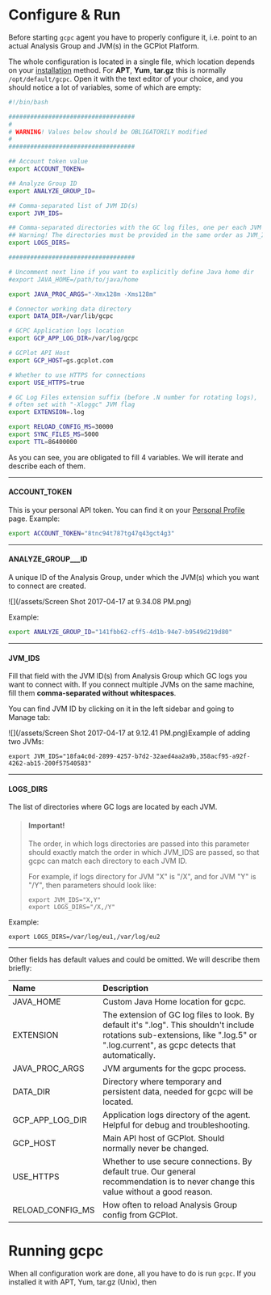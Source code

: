 # Configure & Run

Before starting `gcpc` agent you have to properly configure it, i.e. point to an actual Analysis Group and JVM\(s\) in the GCPlot Platform.

The whole configuration is located in a single file, which location depends on your [installation](/log-files-processing/connector-installation-and-configuration/installation.md) method. For **APT**, **Yum**, **tar.gz** this is normally `/opt/default/gcpc`. Open it with the text editor of your choice, and you should notice a lot of variables, some of which are empty:

```bash
#!/bin/bash

###################################
#
# WARNING! Values below should be OBLIGATORILY modified
#
###################################

## Account token value
export ACCOUNT_TOKEN=

## Analyze Group ID
export ANALYZE_GROUP_ID=

## Comma-separated list of JVM ID(s)
export JVM_IDS=

## Comma-separated directories with the GC log files, one per each JVM
## Warning! The directories must be provided in the same order as JVM_IDS
export LOGS_DIRS=

###################################

# Uncomment next line if you want to explicitly define Java home dir
#export JAVA_HOME=/path/to/java/home

export JAVA_PROC_ARGS="-Xmx128m -Xms128m"

# Connector working data directory
export DATA_DIR=/var/lib/gcpc

# GCPC Application logs location
export GCP_APP_LOG_DIR=/var/log/gcpc

# GCPlot API Host
export GCP_HOST=gs.gcplot.com

# Whether to use HTTPS for connections
export USE_HTTPS=true

# GC Log Files extension suffix (before .N number for rotating logs),
# often set with "-Xloggc" JVM flag
export EXTENSION=.log

export RELOAD_CONFIG_MS=30000
export SYNC_FILES_MS=5000
export TTL=86400000
```

As you can see, you are obligated to fill 4 variables. We will iterate and describe each of them.

---

#### ACCOUNT\_TOKEN

This is your personal API token. You can find it on your [Personal Profile](/gcplot-overview/you-profile.md) page. Example:

```bash
export ACCOUNT_TOKEN="8tnc94t787tg47q43gct4g3"
```

---

#### ANALYZE\_GROUP\_\_\_ID

A unique ID of the Analysis Group, under which the JVM\(s\) which you want to connect are created.

![](/assets/Screen Shot 2017-04-17 at 9.34.08 PM.png)

Example:

```bash
export ANALYZE_GROUP_ID="141fbb62-cff5-4d1b-94e7-b9549d219d80"
```

---

#### JVM\_IDS

Fill that field with the JVM ID\(s\) from Analysis Group which GC logs you want to connect with. If you connect multiple JVMs on the same machine, fill them **comma-separated without whitespaces**.

You can find JVM ID by clicking on it in the left sidebar and going to Manage tab:

![](/assets/Screen Shot 2017-04-17 at 9.12.41 PM.png)Example of adding two JVMs:

```
export JVM_IDS="18fa4c0d-2899-4257-b7d2-32aed4aa2a9b,358acf95-a92f-4262-ab15-200f57540583"
```

---

#### LOGS\_DIRS

The list of directories where GC logs are located by each JVM.

> #### Important!
>
> The order, in which logs directories are passed into this parameter should exactly match the order in which JVM\_IDS are passed, so that gcpc can match each directory to each JVM ID.
>
> For example, if logs directory for JVM "X" is "/X", and for JVM "Y" is "/Y", then parameters should look like:
>
> ```
> export JVM_IDS="X,Y"
> export LOGS_DIRS="/X,/Y"
> ```

Example:

```
export LOGS_DIRS=/var/log/eu1,/var/log/eu2
```

---

Other fields has default values and could be omitted. We will describe them briefly:

| Name | Description |
| :--- | :--- |
| JAVA\_HOME | Custom Java Home location for gcpc. |
| EXTENSION | The extension of GC log files to look. By default it's ".log". This shouldn't include rotations sub-extensions, like ".log.5" or ".log.current", as gcpc detects that automatically. |
| JAVA\_PROC\_ARGS | JVM arguments for the gcpc process. |
| DATA\_DIR | Directory where temporary and persistent data, needed for gcpc will be located. |
| GCP\_APP\_LOG\_DIR | Application logs directory of the agent. Helpful for debug and troubleshooting. |
| GCP\_HOST | Main API host of GCPlot. Should normally never be changed. |
| USE\_HTTPS | Whether to use secure connections. By default true. Our general recommendation is to never change this value without a good reason. |
| RELOAD\_CONFIG\_MS | How often to reload Analysis Group config from GCPlot. |

# Running gcpc

When all configuration work are done, all you have to do is run `gcpc`. If you installed it with APT, Yum, tar.gz \(Unix\), then 

